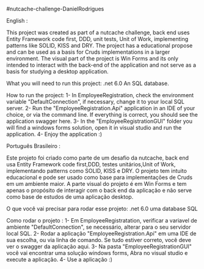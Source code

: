 #nutcache-challenge-DanielRodrigues

English :

This project was created as part of a nutcache challenge, back end uses Entity Framework code first, DDD, unit tests, Unit of Work, implementing patterns like SOLID, KISS and DRY. The project has a educational propose and can be used as a basis for Cruds implementations in a larger environment.
The visual part of the project is Win Forms and its only intended to interact with the back-end of the application and not serve as a basis for studying a desktop application.

What you will need to run this project:
.net 6.0
An SQL database.

How to run the project:
1- In EmployeeRegistration, check the environment variable "DefaultConnection", if necessary, change it to your local SQL server.
2- Run the "EmployeeRegistration.Api" application in an IDE of your choice, or via the command line. If everything is correct, you should see the application swagger here.
3- In the "EmployeeRegistrationGUI" folder you will find a windows forms solution, open it in visual studio and run the application.
4- Enjoy the application :)

Português Brasileiro :

Este projeto foi criado como parte de um desafio da nutcache, back end usa Entity Framework code first,DDD, testes unitários,Unit of Work, implementando patterns como SOLID, KISS e DRY. O projeto tem intuito educacional e pode ser usado como base para implementações de Cruds em um ambiente maior.
A parte visual do projeto é em Win Forms e tem apenas o propósito de interagir com o back end da aplicação e não serve como base de estudos de uma aplicação desktop.

O que você vai precisar para rodar esse projeto:
.net 6.0
uma database SQL

Como rodar o projeto :
1- Em EmployeeRegistratation, verificar a variavel de ambiente "DefaultConnection", se necessário, alterar para o seu servidor local SQL.
2- Rodar a aplicação "EmployeeRegistration.Api" em uma IDE de sua escolha, ou via linha de comando. Se tudo estiver correto, você deve ver o swagger da aplicação aqui.
3- Na pasta "EmployeeRegistrationGUI" você vai encontrar uma solução windows forms, Abra no visual studio e execute a aplicação.
4- Use a aplicação :)

